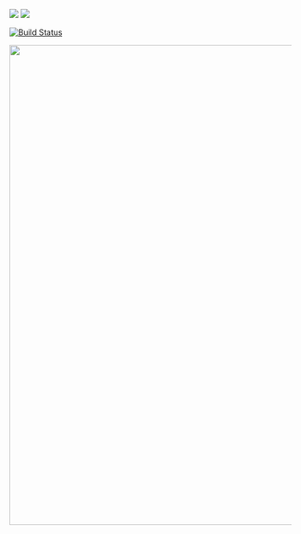 <a href="https://codeclimate.com/github/Nikolaytk87/python-project-lvl1/maintainability"><img src="https://api.codeclimate.com/v1/badges/d4c57b302dd9b020950b/maintainability" /></a>
<a href="https://codeclimate.com/github/Nikolaytk87/python-project-lvl1/test_coverage"><img src="https://api.codeclimate.com/v1/badges/d4c57b302dd9b020950b/test_coverage" /></a>

[![Build Status](https://travis-ci.org/Nikolaytk87/python-project-lvl1.svg?branch=master)](https://travis-ci.org/Nikolaytk87/python-project-lvl1)

<a href="https://asciinema.org/a/xSkmoIYETsvz3ylECZEYVBFu2?autoplay=1" col="800" row="400"  target="_blank"><img src="https://asciinema.org/a/xSkmoIYETsvz3ylECZEYVBFu2.svg" width="856"/></a>
